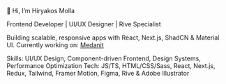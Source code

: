 👋 Hi, I’m Hiryakos Molla

Frontend Developer | UI/UX Designer | Rive Specialist

Building scalable, responsive apps with React, Next.js, ShadCN & Material UI.
Currently working on: [Medanit](https://www.medanit.com/)

Skills: UI/UX Design, Component-driven Frontend, Design Systems, Performance Optimization
Tech: JS/TS, HTML/CSS/Sass, React, Next.js, Redux, Tailwind, Framer Motion, Figma, Rive & Adobe Illustrator
